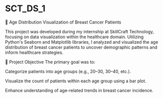 # SCT_DS_1
🎯 Age Distribution Visualization of Breast Cancer Patients

This project was developed during my internship at SkillCraft Technology, focusing on data visualization within the healthcare domain. Utilizing Python's Seaborn and Matplotlib libraries, I analyzed and visualized the age distribution of breast cancer patients to uncover demographic patterns and inform healthcare strategies.


🎯 Project Objective
The primary goal was to:

Categorize patients into age groups (e.g., 20–30, 30–40, etc.).

Visualize the count of patients within each age group using a bar plot.

Enhance understanding of age-related trends in breast cancer incidence.
